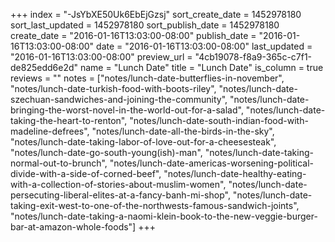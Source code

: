 +++
index = "-JsYbXE50Uk6EbEjGzsj"
sort_create_date = 1452978180
sort_last_updated = 1452978180
sort_publish_date = 1452978180
create_date = "2016-01-16T13:03:00-08:00"
publish_date = "2016-01-16T13:03:00-08:00"
date = "2016-01-16T13:03:00-08:00"
last_updated = "2016-01-16T13:03:00-08:00"
preview_url = "4cb19078-f8a9-365c-c7f1-de825edd6e2d"
name = "Lunch Date"
title = "Lunch Date"
is_column = true
reviews = ""
notes = ["notes/lunch-date-butterflies-in-november", "notes/lunch-date-turkish-food-with-boots-riley", "notes/lunch-date-szechuan-sandwiches-and-joining-the-community", "notes/lunch-date-bringing-the-worst-novel-in-the-world-out-for-a-salad", "notes/lunch-date-taking-the-heart-to-renton", "notes/lunch-date-south-indian-food-with-madeline-defrees", "notes/lunch-date-all-the-birds-in-the-sky", "notes/lunch-date-taking-labor-of-love-out-for-a-cheesesteak", "notes/lunch-date-go-south-young(ish)-man", "notes/lunch-date-taking-normal-out-to-brunch", "notes/lunch-date-americas-worsening-political-divide-with-a-side-of-corned-beef", "notes/lunch-date-healthy-eating-with-a-collection-of-stories-about-muslim-women", "notes/lunch-date-persecuting-liberal-elites-at-a-fancy-banh-mi-shop", "notes/lunch-date-taking-exit-west-to-one-of-the-northwests-famous-sandwich-joints", "notes/lunch-date-taking-a-naomi-klein-book-to-the-new-veggie-burger-bar-at-amazon-whole-foods"]
+++

